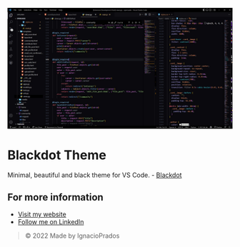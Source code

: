 
![banner](https://raw.githubusercontent.com/IgnacioPrados/BlackdotWeb/main/assets/img/preview.jpg)

# Blackdot Theme

Minimal, beautiful and black theme for VS Code. - 
[Blackdot](https://blackdot.vercel.app)

## For more information

* [Visit my website](https://ignacioprados.vercel.app)
* [Follow me on LinkedIn](https://www.linkedin.com/in/ignacioprados/)

> © 2022 Made by IgnacioPrados
